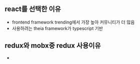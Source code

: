 #

## react를 선택한 이유

-   frontend framework trending에서 가장 높아 커뮤니티가 더 많음
-   사용하려는 theia framework가 typescript 기반

## redux와 mobx중 redux 사용이유

-
